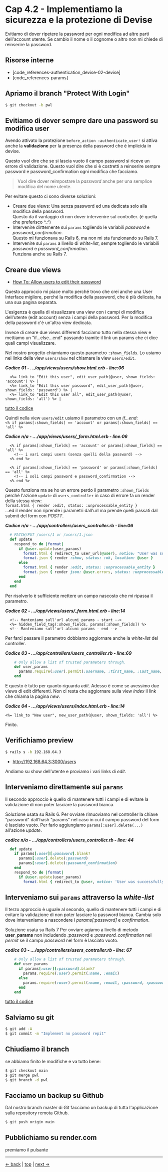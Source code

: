 # <a name="top"></a> Cap 4.2 - Implementiamo la sicurezza e la protezione di Devise

Evitiamo di dover ripetere la password per ogni modifica ad altre parti dell'account utente.
Se cambio il nome o il cognome o altro non mi chiede di reinserire la password.


## Risorse interne

- [code_references-authentication_devise-02-devise]
- [code_references-params]


## Apriamo il branch "Protect With Login"

```bash
$ git checkout -b pwl
```


## Evitiamo di dover sempre dare una password su modifica user

Avendo attivato la protezione `before_action :authenticate_user!` si attiva anche la **validazione** per la presenza della password che è implicida in devise.

Questo vuol dire che se si lascia vuoto il campo password si riceve un errore di validazione.
Questo vuol dire che si è costretti a reinserire sempre password e password_confirmation ogni modifica che facciamo.

> Vuol dire dover reimpostare la *password* anche per una semplice modifica del nome utente.

Per evitare questo ci sono diverse soluzioni:

- Creare due views: Una senza password ed una dedicata solo alla modifica della password. <br/> Questo da il vantaggio di non dover intervenire sul controller. (è quella che preferisco ^_^)
- Intervenire dirttemente sui `params` togliendo le variabili *password* e *password_confirmation*. <br/> Questo mi funzionava su Rails 6, ma non mi sta funzionando su Rails 7.
- Intervenire sui `params` a livello di *white-list*, sempre togliendo le variabili *password* e *password_confirmation*. <br/> Funziona anche su Rails 7.



## Creare due views

- [How To: Allow users to edit their password](https://github.com/heartcombo/devise/wiki/How-To:-Allow-users-to-edit-their-password)

Questo approccio mi piace molto perché trovo che crei anche una User Interface migliore, perché la modifica della password, che è più delicata, ha una sua pagina separata.

L'esigenza è quella di visualizzare una view con i campi di modifica dell'utente (edit account) senza i campi della password.
Per la modifica della password c'è un'altra view dedicata.

Invece di creare due views differenti facciamo tutto nella stessa view e mettiamo un "if...else...end" passando tramite il link un params che ci dice quali campi visualizzare.

Nel nostro progetto chiamiamo questo parametro `:shown_fields`.
Lo usiamo nei links della view `users/show` nel chiamare la view `users/edit`.

***Codice 01 - .../app/views/users/show.html.erb - line:06***

```html+erb
  <%= link_to "Edit this user", edit_user_path(@user, shown_fields: 'account') %> |
  <%= link_to "Edit this user password", edit_user_path(@user, shown_fields: 'password') %> |
  <%= link_to "Edit this user all", edit_user_path(@user, shown_fields: 'all') %> |
```

[tutto il codice](https://github.com/flaviobordonidev/leanpubabrandnewcms/blob/master/ubuntudream/04-manage_users/03_01-views-users-show.html.erb)


Quindi nella view `users/edit` usiamo il parametro con un *if...end*: <br/>
`<% if params[:shown_fields] == 'account' or params[:shown_fields] == 'all' %>`

***Codice n/a - .../app/views/users/_form.html.erb - line:06***

```html+erb
  <% if params[:shown_fields] == 'account' or params[:shown_fields] == 'all' %>
    <!-- i vari campi users (senza quelli della password) -->
  <% end %>

  <% if params[:shown_fields] == 'password' or params[:shown_fields] == 'all' %>
    <!-- i soli campi password e password_confirmation -->
  <% end %>
```

Questo funziona ma se ho un errore perdo il parametro `:shown_fields` perché l'azione `update` di `users_controller` in caso di errore fa un render della stessa view: <br/>
`format.html { render :edit, status: :unprocessable_entity }` </br>
...ed il render non riprende i parametri dall'url ma prende quelli passati dal submit del form con *POSTT*.

***Codice n/a - .../app/controllers/users_controller.rb - line:06***

```ruby
  # PATCH/PUT /users/1 or /users/1.json
  def update
    respond_to do |format|
      if @user.update(user_params)
        format.html { redirect_to user_url(@user), notice: "User was successfully updated." }
        format.json { render :show, status: :ok, location: @user }
      else
        format.html { render :edit, status: :unprocessable_entity }
        format.json { render json: @user.errors, status: :unprocessable_entity }
      end
    end
  end
```

Per risolverlo è sufficiente mettere un campo nascosto che mi ripassa il parametro.

***Codice 02 - .../app/views/users/_form.html.erb - line:14***

```html+erb
  <!-- Manteniamo sull'url alcuni params - start --> 
  <%= hidden_field_tag(:shown_fields, params[:shown_fields]) %>
  <!-- Manteniamo sull'url alcuni params - end --> 
```

Per farci passare il parametro dobbiamo aggiornare anche la *white-list* del controller.

***Codice 03 - .../app/controllers/users_controller.rb - line:69***

```ruby
    # Only allow a list of trusted parameters through.
    def user_params
      params.require(:user).permit(:username, :first_name, :last_name, :location, :bio, :phone_number, :email, :password, :password_confirmation, :shown_fields)
    end
```

E questo è tutto per quanto riguarda *edit*. Adesso è come se avessimo due views di edit differenti. 
Non ci resta che aggiornare sulla view *index* il link che chiama la pagina *new*.

***Codice 04 - .../app/views/users/index.html.erb - line:14***

```html+erb
<%= link_to "New user", new_user_path(@user, shown_fields: 'all') %>
```

Finito. 



## Verifichiamo preview

```bash
$ rails s -b 192.168.64.3
```

- http://192.168.64.3:3000/users

Andiamo su show dell'utente e proviamo i vari links di *edit*.




## Interveniamo direttamente sui `params`

Il secondo approccio è quello di mantenere tutti i campi e di evitare la validazione di non poter lasciare la password bianca.

Soluzione usata su Rails 6.
Per ovviare rimuoviamo nel controller la chiave "password" dall'hash "params" nel caso in cui il campo password del form è lasciato vuoto. 
Per farlo aggiungiamo `params[:user].delete(...)` all'azione *update*.

***codice n/a - .../app/controllers/users_controller.rb - line: 44***

```ruby
  def update
    if params[:user][:password].blank?
      params[:user].delete(:password)
      params[:user].delete(:password_confirmation)
    end
    respond_to do |format|
      if @user.update(user_params)
        format.html { redirect_to @user, notice: 'User was successfully updated.' }
```



## Interveniamo sui `params` attraverso la *white-list*

Il terzo approccio è uguale al secondo, quello di mantenere tutti i campi e di evitare la validazione di non poter lasciare la password bianca.
Cambia solo dove interveniamo a nascondere i *params[:password]* e *confirmation*.

Soluzione usata su Rails 7
Per ovviare agiamo a livello di metodo **user_params** non includendo *:password* e *:password_confirmation* nel *permit* se il campo *password* nel form è lasciato vuoto.

***codice 03 - .../app/controllers/users_controller.rb - line: 67***

```ruby
    # Only allow a list of trusted parameters through.
    def user_params
      if params[:user][:password].blank?
        params.require(:user).permit(:name, :email)
      else
        params.require(:user).permit(:name, :email, :password, :password_confirmation)
      end
    end
```

[tutto il codice](https://github.com/flaviobordonidev/leanpubabrandnewcms/blob/master/01-base/09-manage_users/02_03-controllers-users_controller.rb)




## Salviamo su git

```bash
$ git add -A
$ git commit -m "Implement no password repit"
```



## Chiudiamo il branch

se abbiamo finito le modifiche e va tutto bene:

```bash
$ git checkout main
$ git merge pwl
$ git branch -d pwl
```



## Facciamo un backup su Github

Dal nostro branch master di Git facciamo un backup di tutta l'applicazione sulla repository remota Github.

```bash
$ git push origin main
```



## Pubblichiamo su render.com

premiamo il pulsante



---

[<- back](https://github.com/flaviobordonidev/leanpubabrandnewcms/blob/master/01-base/09-manage_users/01_00-manage_users-it.md)
 | [top](#top) |
[next ->](https://github.com/flaviobordonidev/leanpubabrandnewcms/blob/master/01-base/09-manage_users/03_00-browser_tab_title_users-it.md)
